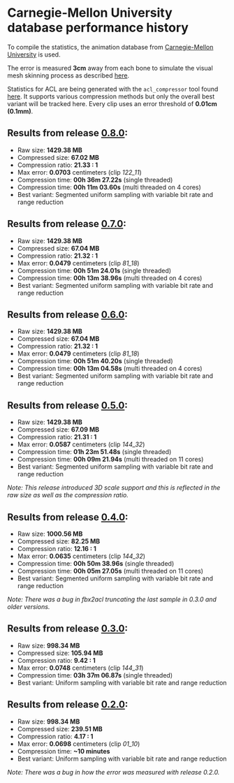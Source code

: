 # Carnegie-Mellon University database performance history

To compile the statistics, the animation database from [Carnegie-Mellon University](http://mocap.cs.cmu.edu/) is used.

The error is measured **3cm** away from each bone to simulate the visual mesh skinning process as described [here](error_metrics.md).

Statistics for ACL are being generated with the `acl_compressor` tool found [here](../tools/acl_compressor). It supports various compression methods but only the overall best variant will be tracked here. Every clip uses an error threshold of **0.01cm (0.1mm)**.

## Results from release [0.8.0](https://github.com/nfrechette/acl/releases/tag/v0.8.0):

*  Raw size: **1429.38 MB**
*  Compressed size: **67.02 MB**
*  Compression ratio: **21.33 : 1**
*  Max error: **0.0703** centimeters (clip *122_11*)
*  Compression time: **00h 36m 27.22s** (single threaded)
*  Compression time: **00h 11m 03.60s** (multi threaded on 4 cores)
*  Best variant: Segmented uniform sampling with variable bit rate and range reduction

## Results from release [0.7.0](https://github.com/nfrechette/acl/releases/tag/v0.7.0):

*  Raw size: **1429.38 MB**
*  Compressed size: **67.04 MB**
*  Compression ratio: **21.32 : 1**
*  Max error: **0.0479** centimeters (clip *81_18*)
*  Compression time: **00h 51m 24.01s** (single threaded)
*  Compression time: **00h 13m 38.96s** (multi threaded on 4 cores)
*  Best variant: Segmented uniform sampling with variable bit rate and range reduction

## Results from release [0.6.0](https://github.com/nfrechette/acl/releases/tag/v0.6.0):

*  Raw size: **1429.38 MB**
*  Compressed size: **67.04 MB**
*  Compression ratio: **21.32 : 1**
*  Max error: **0.0479** centimeters (clip *81_18*)
*  Compression time: **00h 51m 40.20s** (single threaded)
*  Compression time: **00h 13m 04.58s** (multi threaded on 4 cores)
*  Best variant: Segmented uniform sampling with variable bit rate and range reduction


## Results from release [0.5.0](https://github.com/nfrechette/acl/releases/tag/v0.5.0):

*  Raw size: **1429.38 MB**
*  Compressed size: **67.09 MB**
*  Compression ratio: **21.31 : 1**
*  Max error: **0.0587** centimeters (clip *144_32*)
*  Compression time: **01h 23m 51.48s** (single threaded)
*  Compression time: **00h 09m 21.94s** (multi threaded on 11 cores)
*  Best variant: Segmented uniform sampling with variable bit rate and range reduction

*Note: This release introduced 3D scale support and this is reflected in the raw size as well as the compression ratio.*

## Results from release [0.4.0](https://github.com/nfrechette/acl/releases/tag/v0.4.0):

*  Raw size: **1000.56 MB**
*  Compressed size: **82.25 MB**
*  Compression ratio: **12.16 : 1**
*  Max error: **0.0635** centimeters (clip *144_32*)
*  Compression time: **00h 50m 38.96s** (single threaded)
*  Compression time: **00h 05m 27.05s** (multi threaded on 11 cores)
*  Best variant: Segmented uniform sampling with variable bit rate and range reduction

*Note: There was a bug in fbx2acl truncating the last sample in 0.3.0 and older versions.*

## Results from release [0.3.0](https://github.com/nfrechette/acl/releases/tag/v0.3.0):

*  Raw size: **998.34 MB**
*  Compressed size: **105.94 MB**
*  Compression ratio: **9.42 : 1**
*  Max error: **0.0748** centimeters (clip *144_31*)
*  Compression time: **03h 37m 06.87s** (single threaded)
*  Best variant: Uniform sampling with variable bit rate and range reduction

## Results from release [0.2.0](https://github.com/nfrechette/acl/releases/tag/v0.2.0):

*  Raw size: **998.34 MB**
*  Compressed size: **239.51 MB**
*  Compression ratio: **4.17 : 1**
*  Max error: **0.0698** centimeters (clip *01_10*)
*  Compression time: **~10 minutes**
*  Best variant: Uniform sampling with variable bit rate and range reduction

*Note: There was a bug in how the error was measured with release 0.2.0.*
